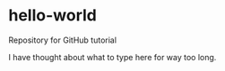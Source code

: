 # hello-world
Repository for GitHub tutorial

I have thought about what to type here for way too long.
